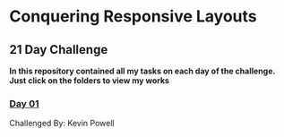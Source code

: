 # Conquering Responsive Layouts

## 21 Day Challenge

**In this repository contained all my tasks on each day of the challenge. Just
click on the folders to view my works**

### [Day 01](https://github.com/Karllouise-code/responsive-layouts-21/tree/main/Day-01)

Challenged By: Kevin Powell
